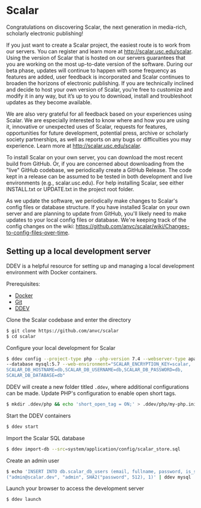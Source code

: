 Scalar
======

Congratulations on discovering Scalar, the next generation in media-rich, scholarly electronic publishing!

If you just want to create a Scalar project, the easiest route is to work from our servers.  You can register and learn more at http://scalar.usc.edu/scalar.  Using the version of Scalar that is hosted on our servers guarantees that you are working on the most up-to-date version of the software. During our beta phase, updates will continue to happen with some frequency as features are added, user feedback is incorporated and Scalar continues to broaden the horizons of electronic publishing. If you are technically inclined and decide to host your own version of Scalar, you’re free to customize and modify it in any way, but it’s up to you to download, install and troubleshoot updates as they become available.

We are also very grateful for all feedback based on your experiences using Scalar. We are especially interested to know where and how you are using it, innovative or unexpected uses of Scalar, requests for features, opportunities for future development, potential press, archive or scholarly society partnerships, as well as reports on any bugs or difficulties you may experience.
Learn more at http://scalar.usc.edu/scalar.

To install Scalar on your own server, you can download the most recent build from GitHub. Or, if you are concerned about downloading from the "live" GitHub codebase, we periodically create a GitHub Release. The code kept in a release can be assumed to be tested in both development and live environments (e.g., scalar.usc.edu).  For help installing Scalar, see either INSTALL.txt or UPDATE.txt in the project root folder.

As we update the software, we periodically make changes to Scalar's config files or database structure. If you have installed Scalar on your own server and are planning to update from GitHub, you'll likely need to make updates to your local config files or database. We're keeping track of the config changes on the wiki: https://github.com/anvc/scalar/wiki/Changes-to-config-files-over-time. 

## Setting up a local development server

DDEV is a helpful resource for setting up and managing a local development environment with Docker containers.

Prerequisites:
- [Docker](https://docs.docker.com/get-docker/)
- [Git](https://git-scm.com/book/en/v2/Getting-Started-Installing-Git)
- [DDEV](https://ddev.readthedocs.io/en/stable/users/install/ddev-installation/)

Clone the Scalar codebase and enter the directory
```bash
$ git clone https://github.com/anvc/scalar
$ cd scalar
```

Configure your local development for Scalar
```bash
$ ddev config --project-type php --php-version 7.4 --webserver-type apache-fpm 
--database mysql:5.7 --web-environment="SCALAR_ENCRYPTION_KEY=scalar,
SCALAR_DB_HOSTNAME=db,SCALAR_DB_USERNAME=db,SCALAR_DB_PASSWORD=db,
SCALAR_DB_DATABASE=db"
```

DDEV will create a new folder titled `.ddev`, where additional configurations can be made. Update PHP's configuration to enable open short tags.
```bash
$ mkdir .ddev/php && echo 'short_open_tag = ON;' > .ddev/php/my-php.ini
```

Start the DDEV containers
```bash
$ ddev start
```

Import the Scalar SQL database
```bash
$ ddev import-db --src=system/application/config/scalar_store.sql
```

Create an admin user
```bash
$ echo 'INSERT INTO db.scalar_db_users (email, fullname, password, is_super) VALUES
("admin@scalar.dev", "admin", SHA2("password", 512), 1)' | ddev mysql
```
Launch your browser to access the development server
```bash
$ ddev launch
```
